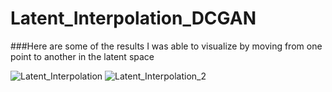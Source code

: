 # Latent_Interpolation_DCGAN
###Here are some of the results I was able to visualize by moving from one point to another in the latent space

![Latent_Interpolation](https://user-images.githubusercontent.com/69897849/120919698-96319700-c6d8-11eb-969b-33e3724b0bc9.PNG)
![Latent_Interpolation_2](https://user-images.githubusercontent.com/69897849/120919701-97fb5a80-c6d8-11eb-8041-d7d865f524dc.PNG)
